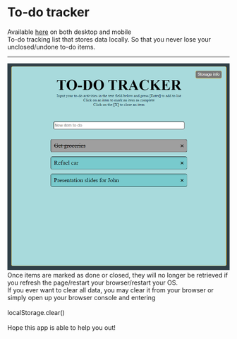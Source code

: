 # To-do tracker <br>
Available <a href="https://jspoh.github.io/projects/practical/todo_app">here</a> on both desktop and mobile <br>
To-do tracking list that stores data locally. So that you never lose your unclosed/undone to-do items.
<hr>
<img src="lib/main.PNG" alt="Photo of the to-do app"> 
<br>
Once items are marked as done or closed, they will no longer be retrieved if you refresh the page/restart your browser/restart your OS.
<br>
If you ever want to clear all data, you may clear it from your browser or simply open up your browser console and entering <br>
<br>
localStorage.clear()
<br> 
<br>
Hope this app is able to help you out!
